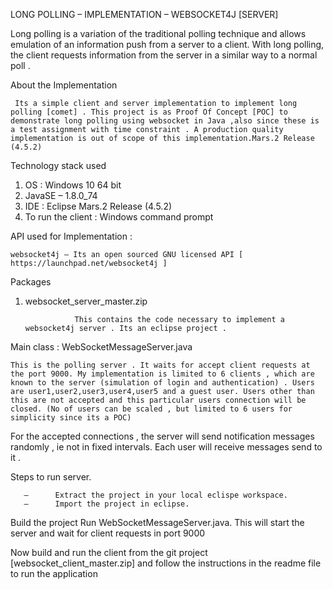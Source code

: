 
 LONG POLLING – IMPLEMENTATION – WEBSOCKET4J [SERVER]

   Long polling is a variation of the traditional polling technique and allows emulation of an information push from a server to a client. With long polling, the client requests information from the server in a similar way to a normal poll .

  About the Implementation

     Its a simple client and server implementation to implement long polling [comet] . This project is as Proof Of Concept [POC] to demonstrate long polling using websocket in Java ,also since these is a test assignment with time constraint . A production quality implementation is out of scope of this implementation.Mars.2 Release (4.5.2)

  Technology stack used

1. OS : Windows 10 64 bit
2. JavaSE – 1.8.0_74
3. IDE : Eclipse Mars.2 Release (4.5.2)
4. To run the client : Windows command prompt  
  
  API used for Implementation : 
  
    websocket4j – Its an open sourced GNU licensed API [ https://launchpad.net/websocket4j ]
    
  Packages

1. websocket_server_master.zip

                  This contains the code necessary to implement a websocket4j server . Its an eclipse project .
  
 Main class : WebSocketMessageServer.java

    This is the polling server . It waits for accept client requests at the port 9000. My implementation is limited to 6 clients , which are known to the server (simulation of login and authentication) . Users are user1,user2,user3,user4,user5 and a guest user. Users other than this are not accepted and this particular users connection will be closed. (No of users can be scaled , but limited to 6 users for simplicity since its a POC)

  For the accepted connections , the server will send notification messages randomly , ie not in fixed intervals. Each user will receive messages send to it . 

Steps to run server.

       –      Extract the project in your local eclispe workspace.    
       –      Import the project in eclipse.
       
Build the project
Run WebSocketMessageServer.java. This will start the server and wait for client requests in port 9000

Now build and run the client from the git project [websocket_client_master.zip] and follow the instructions in the readme file to run the application
